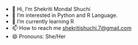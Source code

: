 - 👋 Hi, I’m Shekriti Mondal Shuchi
- 👀 I’m interested in Python and R Language.
- 🌱 I’m currently learning R
- 📫 How to reach me shekritishuchi.7@gmail.com
- 😄 Pronouns: She/Her
<!---
Shekriti-shuchi/Shekriti-shuchi is a ✨ special ✨ repository because its `README.md` (this file) appears on your GitHub profile.
You can click the Preview link to take a look at your changes.
--->
